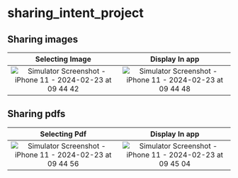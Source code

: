 # sharing_intent_project

## Sharing images

Selecting Image           |  Display In app
:-------------------------:|:-------------------------:
![Simulator Screenshot - iPhone 11 - 2024-02-23 at 09 44 42](https://github.com/subarnaPdl/sharing_intent_project/assets/82575511/fa3d3239-3a89-4739-92f5-63b63e779438)|![Simulator Screenshot - iPhone 11 - 2024-02-23 at 09 44 48](https://github.com/subarnaPdl/sharing_intent_project/assets/82575511/4e12a090-d7fe-4ca4-b809-fc4a6a2ecb26)



## Sharing pdfs
Selecting Pdf           |  Display In app
:-------------------------:|:-------------------------:
 ![Simulator Screenshot - iPhone 11 - 2024-02-23 at 09 44 56](https://github.com/subarnaPdl/sharing_intent_project/assets/82575511/f88b8dc6-d476-47f0-b4e8-3621493e7dc6)|![Simulator Screenshot - iPhone 11 - 2024-02-23 at 09 45 04](https://github.com/subarnaPdl/sharing_intent_project/assets/82575511/18cf1e90-75d9-4a4d-b5c7-511d583478eb)
